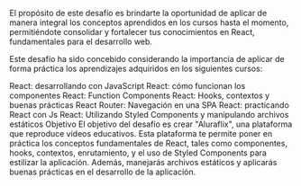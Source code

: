 El propósito de este desafío es brindarte la oportunidad de aplicar de manera integral los conceptos aprendidos en los cursos hasta el momento, permitiéndote consolidar y fortalecer tus conocimientos en React, fundamentales para el desarrollo web.

Este desafío ha sido concebido considerando la importancia de aplicar de forma práctica los aprendizajes adquiridos en los siguientes cursos:

React: desarrollando con JavaScript
React: cómo funcionan los componentes
React: Function Components
React: Hooks, contextos y buenas prácticas
React Router: Navegación en una SPA
React: practicando React con Js
React: Utilizando Styled Components y manipulando archivos estáticos
Objetivo
El objetivo del desafío es crear "Aluraflix", una plataforma que reproduce videos educativos. Esta plataforma te permite poner en práctica los conceptos fundamentales de React, tales como componentes, hooks, contextos, enrutamiento, y el uso de Styled Components para estilizar la aplicación. Además, manejarás archivos estáticos y aplicarás buenas prácticas en el desarrollo de la aplicación.